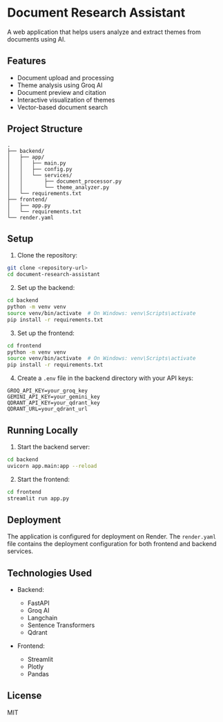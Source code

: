 # Document Research Assistant

A web application that helps users analyze and extract themes from documents using AI.

## Features

- Document upload and processing
- Theme analysis using Groq AI
- Document preview and citation
- Interactive visualization of themes
- Vector-based document search

## Project Structure

```
.
├── backend/
│   ├── app/
│   │   ├── main.py
│   │   ├── config.py
│   │   └── services/
│   │       ├── document_processor.py
│   │       └── theme_analyzer.py
│   └── requirements.txt
├── frontend/
│   ├── app.py
│   └── requirements.txt
└── render.yaml
```

## Setup

1. Clone the repository:
```bash
git clone <repository-url>
cd document-research-assistant
```

2. Set up the backend:
```bash
cd backend
python -m venv venv
source venv/bin/activate  # On Windows: venv\Scripts\activate
pip install -r requirements.txt
```

3. Set up the frontend:
```bash
cd frontend
python -m venv venv
source venv/bin/activate  # On Windows: venv\Scripts\activate
pip install -r requirements.txt
```

4. Create a `.env` file in the backend directory with your API keys:
```
GROQ_API_KEY=your_groq_key
GEMINI_API_KEY=your_gemini_key
QDRANT_API_KEY=your_qdrant_key
QDRANT_URL=your_qdrant_url
```

## Running Locally

1. Start the backend server:
```bash
cd backend
uvicorn app.main:app --reload
```

2. Start the frontend:
```bash
cd frontend
streamlit run app.py
```

## Deployment

The application is configured for deployment on Render. The `render.yaml` file contains the deployment configuration for both frontend and backend services.

## Technologies Used

- Backend:
  - FastAPI
  - Groq AI
  - Langchain
  - Sentence Transformers
  - Qdrant

- Frontend:
  - Streamlit
  - Plotly
  - Pandas

## License

MIT

